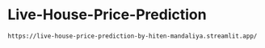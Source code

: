 # Live-House-Price-Prediction

```
https://live-house-price-prediction-by-hiten-mandaliya.streamlit.app/
```

